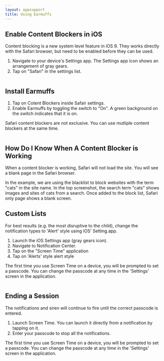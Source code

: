 ```yaml
---
layout: appsupport
title: Using Earmuffs
---
```





<div class="content-section-a">
<div class="container">
<div class="row">
<div class="col-lg-5 col-sm-6">
<h2 class="section-heading">Enable Content Blockers in iOS</h2>
<p class="lead">
Content blocking is a new system level feature in iOS 9.  They works directly
with the Safari browser, but need to be enabled before they can be used.

<ol>
<li>Navigate to your device's Settings app.  The Settings app icon shows an arrangement of gray gears.</li>
<li>Tap on "Safari" in the settings list.</li>
</ol>
</p>
</div>
<div class="col-lg-5 col-lg-offset-2 col-sm-6">
<img class="img-responsive" src="{{ site.baseurl }}public/images/install0.png" alt="">
</div>
</div>

</div>
<!-- /.container -->

</div>
<!-- /.content-section-a -->

<div class="content-section-b">
<div class="container">
<div class="row">
<div class="col-lg-5 col-lg-offset-1 col-sm-push-6  col-sm-6">
<h2 class="section-heading">Install Earmuffs</h2>
<p class="lead">
<ol>
<li>Tap on Cotent Blockers inside Safair settings.</li>
<li>Enable Earmuffs by toggling the switch to "On".  A green background
on the switch indicates that it is on.</li>
</ol>
Safari content blockers are not exclusive.  You can use mutliple
content blockers at the same time.
</p>
</div>
<div class="col-lg-5 col-sm-pull-6  col-sm-6">
<img class="img-responsive" src="{{ site.baseurl }}public/images/install1.png" alt="">
</div>
</div>
</div>
<!-- /.container -->

</div>
<!-- /.content-section-b -->

<div class="content-section-a">

<div class="container">

<div class="row">
<div class="col-lg-5 col-sm-6">
<h2 class="section-heading">How Do I Know When A Content Blocker is Working</h2>
<p class="lead">
When a content blocker is working, Safari will not load the site.  You
will see a blank page in the Safari browser.
</p>
In the example, we are using the blacklist to block websites with the
term "cats" in the site name.  In the top screenshot, the search term
"cats" shows images and sites of cats from a search.  Once added to the
block list, Safari only page shows a blank screen.
</div>
<div class="col-lg-5 col-lg-offset-2 col-sm-6">
<img class="img-responsive" src="{{ site.baseurl }}public/images/inaction.png" alt="">
</div>
</div>

</div>
<!-- /.container -->

</div>
<!-- /.content-section-a -->



<!-- /////////////////////////////////////////////////////////////// -->
<!-- /////////////////////////////////////////////////////////////// -->
<div class="content-section-b">

<div class="container">

<div class="row">
<div class="col-lg-5 col-lg-offset-1 col-sm-push-6  col-sm-6">
<h2 class="section-heading">Custom Lists</h2>
<p class="lead">
For best results (e.g. the most disruptive to the child), change the notification types to 'Alert' style using iOS' Setting.app.

<ol>
<li>Launch the iOS Settings app (gray gears icon).</li>
<li>Navigate to Notification Center.</li>
<li>Tap on the "Screen Time" application</li>
<li>Tap on 'Alerts' style alert style</li>
</ol>
The first time you use Screen Time on a device, you will be prompted to set a passcode.
You can change the passcode at any time in the 'Settings' screen in the application.
</ol>

</p>
</div>
<div class="col-lg-5 col-sm-pull-6  col-sm-6">
<img class="img-responsive" src="{{ site.baseurl }}public/images/1.png" alt="">
</div>
</div>

</div>
<!-- /.container -->

</div>
<!-- /.content-section-b -->



<!-- /////////////////////////////////////////////////////////////// -->
<!-- /////////////////////////////////////////////////////////////// -->
<div class="content-section-a">

<div class="container">

<div class="row">
<div class="col-lg-5 col-sm-6">
<h2 class="section-heading">Ending a Session</h2>
<p class="lead">
The notifications and siren will continue to fire until the correct passcode is entered.

<ol>
<li>Launch Screen Time. You can launch it directly from a notification by tapping on it.</li>
<li>Enter your passcode to stop all the notifications.</li>
</ol>
The first time you use Screen Time on a device, you will be prompted to set a passcode.
You can change the passcode at any time in the 'Settings' screen in the application.
</ol>

</p>
</div>
<div class="col-lg-5 col-lg-offset-2 col-sm-6">
<img class="img-responsive" src="{{ site.baseurl }}public/images/safari-actions.png" alt="">
</div>
</div>

</div>
<!-- /.container -->

</div>
<!-- /.content-section-b -->


